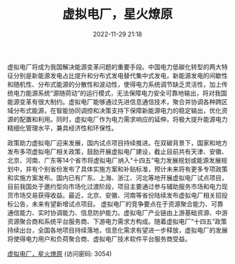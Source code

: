 ﻿---
title: 虚拟电厂，星火燎原
date: 2022-11-29 21:18
tags:
- 计算机行业碳中和研究
updated: 
---

虚拟电厂将成为我国解决能源变革问题的重要手段。中国电力低碳化转型的两大特征分别是新能源发电占比提升和分布式发电替代集中式发电，新能源发电的间歇性和随机性、分布式能源的分散性和波动性，使得电力系统调节缺乏灵活性，加上传统电力能源系统“源随荷动”的运行模式，无法保障电力安全可靠地输出，将对我国能源变革有很大制约。虚拟电厂能够通过先进信息通信技术，聚合并协调各种跨区域分布式能源，在智能协同调控和决策支持下保障新能源电力的稳定输出，优化资源的配置和利用。同时，虚拟电厂作为电力需求响应的延伸，将极大提升能源电力精细化管理水平，兼具经济性和环保性。
<!-- more -->
政策助力虚拟电厂迎来发展，国内试点项目持续推进。在双碳背景下，国家和地方发布多项虚拟电厂相关政策，鼓励开展虚拟电厂建设，截止目前共有天津、安徽、北京、河南、广东等14个省市将虚拟电厂纳入“十四五”电力发展规划或能源发展规划中，并有个别省份发布了具体实施方案和补贴标准，预计未来将有更多专项政策和实施方案发布。国内已有广东、上海、浙江、河北等地开展虚拟电厂试点项目，目前我国处于邀约型向市场化过渡阶段，项目主要通过参与辅助服务市场和电力现货市场交易获得收益。最近，北京、安徽、河南等省份陆续发布虚拟电厂相关招投标公告，未来有望新增试点项目。
虚拟电厂的竞争要点在于资源聚合能力、可靠通信能力、实时协调能力、信息防护能力。虚拟电厂产业链由上游基础资源、中游资源聚合商和系统平台服务商、下游电力需求方构成。随着虚拟电厂“十四五”政策持续出台，全国各地项目持续落地，信息化需求有望进一步释放，虚拟电厂的发展将使得电力用户和负荷聚合商、虚拟电厂技术软件平台服务商受益。

[虚拟电厂，星火燎原](https://url12.ctfile.com/f/3948612-735789853-15b1fa?p=3054)
(访问密码: 3054)

